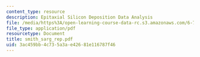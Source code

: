 ```yaml
---
content_type: resource
description: Epitaxial Silicon Deposition Data Analysis
file: /media/https%3A/open-learning-course-data-rc.s3.amazonaws.com/6-780-semiconductor-manufacturing-spring-2003/3ac459bb4c735a3ae42681e116787f46_smith_sarg_rep.pdf
file_type: application/pdf
resourcetype: Document
title: smith_sarg_rep.pdf
uid: 3ac459bb-4c73-5a3a-e426-81e116787f46
---
```

